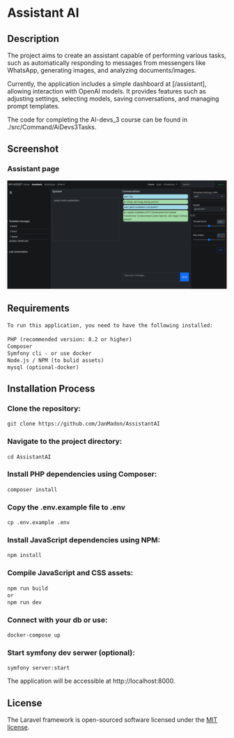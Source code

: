 # Assistant AI

## Description
The project aims to create an assistant capable of performing various tasks, such as automatically responding to messages from messengers like WhatsApp, generating images, and analyzing documents/images.

Currently, the application includes a simple dashboard at [/assistant], allowing interaction with OpenAI models. It provides features such as adjusting settings, selecting models, saving conversations, and managing prompt templates.

The code for completing the AI-devs_3 course can be found in ./src/Command/AiDevs3Tasks.
## Screenshot

### Assistant page
![img.png](doc/screenshots/img.png)

## Requirements
    To run this application, you need to have the following installed:

    PHP (recommended version: 8.2 or higher)
    Composer
    Symfony cli - or use docker  
    Node.js / NPM (to bulid assets)
    mysql (optional-docker)

## Installation Process

### Clone the repository:

    git clone https://github.com/JanMadon/AssistantAI

### Navigate to the project directory:

    cd AssistantAI

### Install PHP dependencies using Composer:
    composer install

### Copy the .env.example file to .env
    cp .env.example .env

### Install JavaScript dependencies using NPM:
    npm install

### Compile JavaScript and CSS assets:
    npm run build
    or
    npm run dev

### Connect with your db or use:
    docker-compose up

### Start symfony dev serwer (optional):
    symfony server:start

The application will be accessible at http://localhost:8000.


## License

The Laravel framework is open-sourced software licensed under the [MIT license](https://opensource.org/licenses/MIT).
